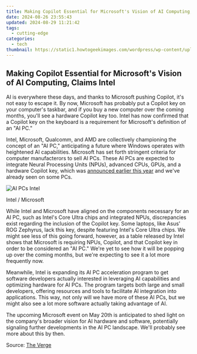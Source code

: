 ```yaml
---
title: Making Copilot Essential for Microsoft's Vision of AI Computing, Claims Intel
date: 2024-08-26 23:55:43
updated: 2024-08-29 11:21:42
tags:
  - cutting-edge
categories:
  - tech
thumbnail: https://static1.howtogeekimages.com/wordpress/wp-content/uploads/2024/01/microsoft-copilot-logo.jpg
---
```


## Making Copilot Essential for Microsoft's Vision of AI Computing, Claims Intel

AI is everywhere these days, and thanks to Microsoft pushing Copilot, it's not easy to escape it. By now, Microsoft has probably put a Copilot key on your computer's taskbar, and if you buy a new computer over the coming months, you'll see a hardware Copilot key too. Intel has now confirmed that a Copilot key on the keyboard is a requirement for Microsoft's definition of an "AI PC."

 Intel, Microsoft, Qualcomm, and AMD are collectively championing the concept of an "AI PC," anticipating a future where Windows operates with heightened AI capabilities. Microsoft has set forth stringent criteria for computer manufacterors to sell AI PCs. These AI PCs are expected to integrate Neural Processing Units (NPUs), advanced CPUs, GPUs, and a hardware Copilot key, which was [announced earlier this year](https://screen-video-capture.techidaily.com/updated-2024-approved-cutting-edge-techniques-for-google-meet-aesthetic-enhancement/) and we've already seen on some PCs.

![AI PCs Intel](https://static1.howtogeekimages.com/wordpress/wp-content/uploads/2024/03/ai-pcs-intel.jpg) 

Intel / Microsoft

 While Intel and Microsoft have aligned on the components necessary for an AI PC, such as Intel's Core Ultra chips and integrated NPUs, discrepancies exist regarding the inclusion of the Copilot key. Some laptops, like Asus' ROG Zephyrus, lack this key, despite featuring Intel's Core Ultra chips. We might see less of this going forward, however, as a table released by Intel shows that Microsoft is requiring NPUs, Copilot, and that Copilot key in order to be considered an "AI PC." We're yet to see how it will be popping up over the coming months, but we're expecting to see it a lot more frequently now.

 Meanwhile, Intel is expanding its AI PC acceleration program to get software developers actually interested in leveraging AI capabilities and optimizing hardware for AI PCs. The program targets both large and small developers, offering resources and tools to facilitate AI integration into applications. This way, not only will we have more of these AI PCs, but we might also see a lot more software actually taking advantage of AI.

 The upcoming Microsoft event on May 20th is anticipated to shed light on the company's broader vision for AI hardware and software, potentially signaling further developments in the AI PC landscape. We'll probably see more about this by then.

 Source: [The Verge](https://www.theverge.com/2024/3/26/24112500/microsoft-ai-pc-intel-windows-copilot-key-requirements)

<ins class="adsbygoogle"
     style="display:block"
     data-ad-format="autorelaxed"
     data-ad-client="ca-pub-7571918770474297"
     data-ad-slot="1223367746"></ins>



<ins class="adsbygoogle"
     style="display:block"
     data-ad-client="ca-pub-7571918770474297"
     data-ad-slot="8358498916"
     data-ad-format="auto"
     data-full-width-responsive="true"></ins>
